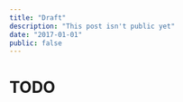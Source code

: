 ```yaml
---
title: "Draft"
description: "This post isn't public yet"
date: "2017-01-01"
public: false
---
```


# TODO
